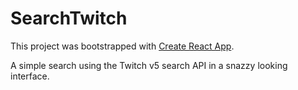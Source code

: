 # SearchTwitch
This project was bootstrapped with [Create React App](https://github.com/facebook/create-react-app).

A simple search using the Twitch v5 search API in a snazzy looking interface.
